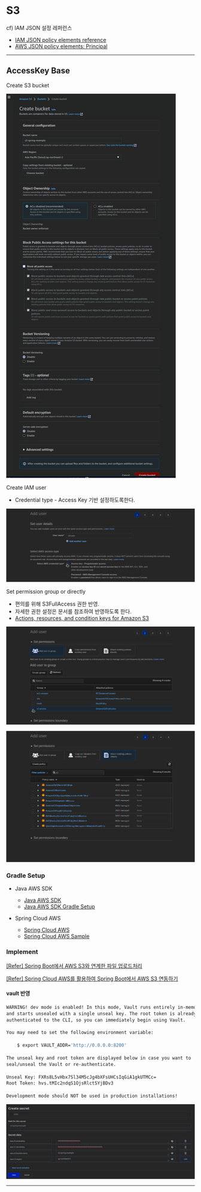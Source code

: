 
# S3

cf) IAM JSON 설정 레퍼런스  
- [IAM JSON policy elements reference](https://docs.aws.amazon.com/IAM/latest/UserGuide/reference_policies_elements.html)  
- [AWS JSON policy elements: Principal](https://docs.aws.amazon.com/IAM/latest/UserGuide/reference_policies_elements_principal.html)  

--- 

## AccessKey Base

Create S3 bucket

![create-s3-bucket](./img/1create-s3-bucket.png)

Create IAM user

- Credential type - Access Key 기반 설정하도록한다.

![create-iam-user](./img/2-0create-iam-user.png)

Set permission group or directly

- 편의를 위해 S3FullAccess 권한 반영.
- 자세한 권한 설정은 문서를 참조하여 반영하도록 한다.
- [Actions, resources, and condition keys for Amazon S3](https://docs.aws.amazon.com/AmazonS3/latest/userguide/list_amazons3.html)

![set-permission-group](./img/2-1set-permission-group.png)

![set-permission-directly](./img/2-2set-permission-directly.png)

### Gradle Setup

- Java AWS SDK
  - [Java AWS SDK](https://aws.amazon.com/ko/sdk-for-java/)  
  - [Java AWS SDK Gradle Setup](https://docs.aws.amazon.com/ko_kr/sdk-for-java/v1/developer-guide/setup-project-gradle.html)

- Spring Cloud AWS
  - [Spring Cloud AWS](https://spring.io/projects/spring-cloud-aws)
  - [Spring Cloud AWS Sample](https://github.com/spring-attic/aws-refapp)

### Implement

[[Refer] Spring Boot에서 AWS S3와 연계한 파일 업로드처리](https://antdev.tistory.com/93)  

[[Refer] Spring Cloud AWS를 활용하여 Spring Boot에서 AWS S3 연동하기](https://preamtree.tistory.com/83)

#### vault 반영

```bash
WARNING! dev mode is enabled! In this mode, Vault runs entirely in-memory
and starts unsealed with a single unseal key. The root token is already
authenticated to the CLI, so you can immediately begin using Vault.

You may need to set the following environment variable:

    $ export VAULT_ADDR='http://0.0.0.0:8200'

The unseal key and root token are displayed below in case you want to
seal/unseal the Vault or re-authenticate.

Unseal Key: FXRs8L5vHbx7Sl34M5cJg4bXFsUHCsIqGiA1gkUTMCc=
Root Token: hvs.tMIc2ndqS1OjsRlctSYjBDv3

Development mode should NOT be used in production installations!
```

![vault-kv-setup](./img/vault-kv-setup.png)

---
